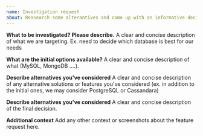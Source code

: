```yaml
---
name: Investigation request
about: Reasearch some alterantives and come up with an informative decision
---
```


**What to be investigated? Please describe.**
A clear and concise description of what we are targeting. Ex. need to decide which database is best for our needs

**What are the initial options available?**
A clear and concise description of what  (MySQL, MongoDB ....).

**Describe alternatives you've considered**
A clear and concise description of any alternative solutions or features you've considered (ex. in addition to the initial ones, we may consider PostgreSQL or Cassandara)

**Describe alternatives you've considered**
A clear and concise description of the final decision.

**Additional context**
Add any other context or screenshots about the feature request here.

